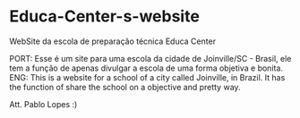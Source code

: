 # Educa-Center-s-website
WebSite da escola de preparação técnica Educa Center

PORT: Esse é um site para uma escola da cidade de Joinville/SC - Brasil, ele tem a função de apenas divulgar a escola de uma forma objetiva e bonita.
ENG: This is a website for a school of a city called Joinville, in Brazil. It has the function of share the school on a objective and pretty way.

Att. Pablo Lopes :)
